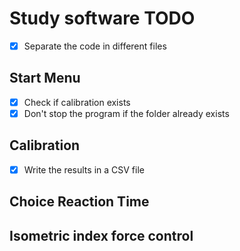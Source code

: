 # Study software TODO

- [x] Separate the code in different files

## Start Menu
- [x] Check if calibration exists
- [x] Don't stop the program if the folder already exists

## Calibration
- [x] Write the results in a CSV file

## Choice Reaction Time


## Isometric index force control